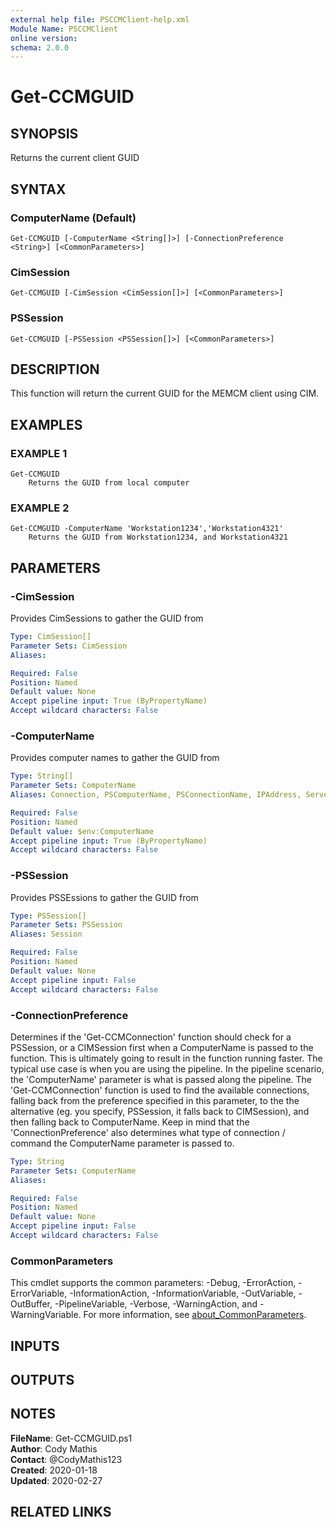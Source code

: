 ```yaml
---
external help file: PSCCMClient-help.xml
Module Name: PSCCMClient
online version:
schema: 2.0.0
---
```


# Get-CCMGUID

## SYNOPSIS
Returns the current client GUID

## SYNTAX

### ComputerName (Default)
```
Get-CCMGUID [-ComputerName <String[]>] [-ConnectionPreference <String>] [<CommonParameters>]
```

### CimSession
```
Get-CCMGUID [-CimSession <CimSession[]>] [<CommonParameters>]
```

### PSSession
```
Get-CCMGUID [-PSSession <PSSession[]>] [<CommonParameters>]
```

## DESCRIPTION
This function will return the current GUID for the MEMCM client using CIM.

## EXAMPLES

### EXAMPLE 1
```
Get-CCMGUID
    Returns the GUID from local computer
```

### EXAMPLE 2
```
Get-CCMGUID -ComputerName 'Workstation1234','Workstation4321'
    Returns the GUID from Workstation1234, and Workstation4321
```

## PARAMETERS

### -CimSession
Provides CimSessions to gather the GUID from

```yaml
Type: CimSession[]
Parameter Sets: CimSession
Aliases:

Required: False
Position: Named
Default value: None
Accept pipeline input: True (ByPropertyName)
Accept wildcard characters: False
```

### -ComputerName
Provides computer names to gather the GUID from

```yaml
Type: String[]
Parameter Sets: ComputerName
Aliases: Connection, PSComputerName, PSConnectionName, IPAddress, ServerName, HostName, DNSHostName

Required: False
Position: Named
Default value: $env:ComputerName
Accept pipeline input: True (ByPropertyName)
Accept wildcard characters: False
```

### -PSSession
Provides PSSEssions to gather the GUID from

```yaml
Type: PSSession[]
Parameter Sets: PSSession
Aliases: Session

Required: False
Position: Named
Default value: None
Accept pipeline input: False
Accept wildcard characters: False
```

### -ConnectionPreference
Determines if the 'Get-CCMConnection' function should check for a PSSession, or a CIMSession first when a ComputerName
is passed to the function.
This is ultimately going to result in the function running faster.
The typical use case is
when you are using the pipeline.
In the pipeline scenario, the 'ComputerName' parameter is what is passed along the
pipeline.
The 'Get-CCMConnection' function is used to find the available connections, falling back from the preference
specified in this parameter, to the the alternative (eg.
you specify, PSSession, it falls back to CIMSession), and then
falling back to ComputerName.
Keep in mind that the 'ConnectionPreference' also determines what type of connection / command
the ComputerName parameter is passed to.

```yaml
Type: String
Parameter Sets: ComputerName
Aliases:

Required: False
Position: Named
Default value: None
Accept pipeline input: False
Accept wildcard characters: False
```

### CommonParameters

This cmdlet supports the common parameters: -Debug, -ErrorAction, -ErrorVariable, -InformationAction, -InformationVariable, -OutVariable, -OutBuffer, -PipelineVariable, -Verbose, -WarningAction, and -WarningVariable. For more information, see [about_CommonParameters](http://go.microsoft.com/fwlink/?LinkID=113216).

## INPUTS

## OUTPUTS

## NOTES

**FileName**:    Get-CCMGUID.ps1  
**Author**:      Cody Mathis  
**Contact**:     @CodyMathis123  
**Created**:     2020-01-18  
**Updated**:     2020-02-27  

## RELATED LINKS
